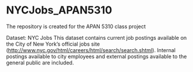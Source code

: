 # NYCJobs_APAN5310
The repository is created for the APAN 5310 class project

Dataset:
NYC Jobs
This dataset contains current job postings available on the City of New York’s official jobs site (http://www.nyc.gov/html/careers/html/search/search.shtml). Internal postings available to city employees and external postings available to the general public are included.
